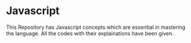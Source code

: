 # Javascript

This Repository has Javascript concepts which are essential in mastering the language.
All the codes with their explainations have been given.